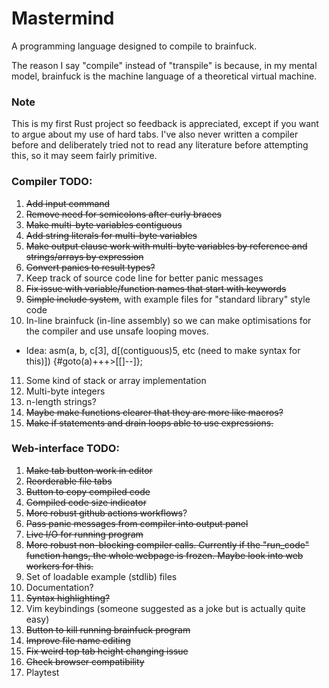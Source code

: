 # Mastermind

A programming language designed to compile to brainfuck.

The reason I say "compile" instead of "transpile" is because, in my mental model, brainfuck is the machine language of a theoretical virtual machine.

### Note

This is my first Rust project so feedback is appreciated, except if you want to argue about my use of hard tabs.
I've also never written a compiler before and deliberately tried not to read any literature before attempting this, so it may seem fairly primitive.

### Compiler TODO:

1. ~~Add input command~~
2. ~~Remove need for semicolons after curly braces~~
3. ~~Make multi-byte variables contiguous~~
4. ~~Add string literals for multi-byte variables~~
5. ~~Make output clause work with multi-byte variables by reference and strings/arrays by expression~~
6. ~~Convert panics to result types?~~
7. Keep track of source code line for better panic messages
8. ~~Fix issue with variable/function names that start with keywords~~
9. ~~Simple include system~~, with example files for "standard library" style code
10. In-line brainfuck (in-line assembly) so we can make optimisations for the compiler and use unsafe looping moves.
   - Idea: asm(a, b, c[3], d[(contiguous)5, etc (need to make syntax for this)]) {#goto(a)+++>[[]--]};
11. Some kind of stack or array implementation
12. Multi-byte integers
13. n-length strings?
14. ~~Maybe make functions clearer that they are more like macros?~~
15. ~~Make if statements and drain loops able to use expressions.~~

### Web-interface TODO:

1. ~~Make tab button work in editor~~
2. ~~Reorderable file tabs~~
3. ~~Button to copy compiled code~~
4. ~~Compiled code size indicator~~
5. ~~More robust github actions workflows~~?
6. ~~Pass panic messages from compiler into output panel~~
7. ~~Live I/O for running program~~
8. ~~More robust non-blocking compiler calls. Currently if the "run_code" function hangs, the whole webpage is frozen. Maybe look into web workers for this.~~
9. Set of loadable example (stdlib) files
10. Documentation?
11. ~~Syntax highlighting?~~
12. Vim keybindings (someone suggested as a joke but is actually quite easy)
13. ~~Button to kill running brainfuck program~~
14. ~~Improve file name editing~~
15. ~~Fix weird top tab height changing issue~~
16. ~~Check browser compatibility~~
17. Playtest
